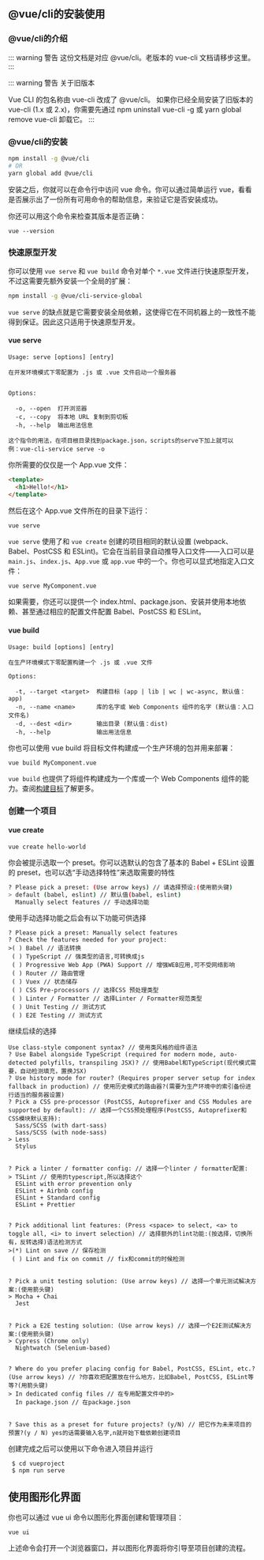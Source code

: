 ## @vue/cli的安装使用

### @vue/cli的介绍
::: warning 警告
这份文档是对应 @vue/cli。老版本的 vue-cli 文档请移步这里。
:::

::: warning 警告
关于旧版本

Vue CLI 的包名称由 vue-cli 改成了 @vue/cli。 如果你已经全局安装了旧版本的 vue-cli (1.x 或 2.x)，你需要先通过 npm uninstall vue-cli -g 或 yarn global remove vue-cli 卸载它。
:::

### @vue/cli的安装

``` sh
npm install -g @vue/cli
# OR
yarn global add @vue/cli
```

安装之后，你就可以在命令行中访问 vue 命令。你可以通过简单运行 vue，看看是否展示出了一份所有可用命令的帮助信息，来验证它是否安装成功。

你还可以用这个命令来检查其版本是否正确：

```
vue --version
```

### 快速原型开发

你可以使用 ```vue serve``` 和 ```vue build``` 命令对单个 ```*.vue``` 文件进行快速原型开发，不过这需要先额外安装一个全局的扩展：

``` sh
npm install -g @vue/cli-service-global
```
```vue serve``` 的缺点就是它需要安装全局依赖，这使得它在不同机器上的一致性不能得到保证。因此这只适用于快速原型开发。

#### vue serve
```
Usage: serve [options] [entry]

在开发环境模式下零配置为 .js 或 .vue 文件启动一个服务器


Options:

  -o, --open  打开浏览器
  -c, --copy  将本地 URL 复制到剪切板
  -h, --help  输出用法信息

这个指令的用法，在项目根目录找到package.json，scripts的serve下加上就可以
例：vue-cli-service serve -o
```
你所需要的仅仅是一个 App.vue 文件：

``` html
<template>
  <h1>Hello!</h1>
</template>
```
然后在这个 App.vue 文件所在的目录下运行：
```
vue serve
```
`vue serve` 使用了和 `vue create` 创建的项目相同的默认设置 (webpack、Babel、PostCSS 和 ESLint)。它会在当前目录自动推导入口文件——入口可以是 `main.js`、`index.js`、`App.vue` 或 `app.vue` 中的一个。你也可以显式地指定入口文件：
``` sh
vue serve MyComponent.vue
```
如果需要，你还可以提供一个 index.html、package.json、安装并使用本地依赖、甚至通过相应的配置文件配置 Babel、PostCSS 和 ESLint。

#### vue build
```
Usage: build [options] [entry]

在生产环境模式下零配置构建一个 .js 或 .vue 文件

Options:

  -t, --target <target>  构建目标 (app | lib | wc | wc-async, 默认值：app)
  -n, --name <name>      库的名字或 Web Components 组件的名字 (默认值：入口文件名)
  -d, --dest <dir>       输出目录 (默认值：dist)
  -h, --help             输出用法信息
```
你也可以使用 vue build 将目标文件构建成一个生产环境的包并用来部署：
```
vue build MyComponent.vue
```
`vue build` 也提供了将组件构建成为一个库或一个 Web Components 组件的能力。查阅[构建目标](https://cli.vuejs.org/zh/guide/build-targets.html)了解更多。

### 创建一个项目

#### vue create
```
vue create hello-world
```
你会被提示选取一个 preset。你可以选默认的包含了基本的 Babel + ESLint 设置的 preset，也可以选“手动选择特性”来选取需要的特性
``` sh
? Please pick a preset: (Use arrow keys) // 请选择预设:(使用箭头键)
> default (babel, eslint) // 默认值(babel, eslint)
  Manually select features // 手动选择功能
```
使用手动选择功能之后会有以下功能可供选择
```
? Please pick a preset: Manually select features
? Check the features needed for your project:
>( ) Babel // 语法转换
 ( ) TypeScript // 强类型的语言,可转换成js
 ( ) Progressive Web App (PWA) Support // 增强WEB应用,可不受网络影响
 ( ) Router // 路由管理
 ( ) Vuex // 状态储存
 ( ) CSS Pre-processors // 选择CSS 预处理类型
 ( ) Linter / Formatter // 选择Linter / Formatter规范类型
 ( ) Unit Testing // 测试方式
 ( ) E2E Testing // 测试方式
```
继续后续的选择
```
Use class-style component syntax? // 使用类风格的组件语法
? Use Babel alongside TypeScript (required for modern mode, auto-detected polyfills, transpiling JSX)? // 使用Babel和TypeScript(现代模式需要，自动检测填充，置换JSX)
? Use history mode for router? (Requires proper server setup for index fallback in production) // 使用历史模式的路由器?(需要为生产环境中的索引备份进行适当的服务器设置)
? Pick a CSS pre-processor (PostCSS, Autoprefixer and CSS Modules are supported by default): // 选择一个CSS预处理程序(PostCSS, Autoprefixer和CSS模块默认支持):
  Sass/SCSS (with dart-sass)
  Sass/SCSS (with node-sass)
> Less
  Stylus  


? Pick a linter / formatter config: // 选择一个linter / formatter配置:
> TSLint // 使用的typescript,所以选择这个
  ESLint with error prevention only
  ESLint + Airbnb config
  ESLint + Standard config
  ESLint + Prettier 


? Pick additional lint features: (Press <space> to select, <a> to toggle all, <i> to invert selection) // 选择额外的lint功能:(按选择，切换所有，反转选择)语法检测方式
>(*) Lint on save // 保存检测
 ( ) Lint and fix on commit // fix和commit的时候检测


? Pick a unit testing solution: (Use arrow keys) // 选择一个单元测试解决方案:(使用箭头键)
> Mocha + Chai
  Jest


? Pick a E2E testing solution: (Use arrow keys) // 选择一个E2E测试解决方案:(使用箭头键)
> Cypress (Chrome only)
  Nightwatch (Selenium-based)


? Where do you prefer placing config for Babel, PostCSS, ESLint, etc.? (Use arrow keys) // ?你喜欢把配置放在什么地方，比如Babel, PostCSS, ESLint等等?(用箭头键)
> In dedicated config files // 在专用配置文件中的>
  In package.json // 在package.json


? Save this as a preset for future projects? (y/N) // 把它作为未来项目的预置?(y / N) yes的话需要输入名字,n就开始下载依赖创建项目
```

创建完成之后可以使用以下命令进入项目并运行
```
 $ cd vueproject
 $ npm run serve
```

## 使用图形化界面
你也可以通过 vue ui 命令以图形化界面创建和管理项目：
```
vue ui
```
上述命令会打开一个浏览器窗口，并以图形化界面将你引导至项目创建的流程。